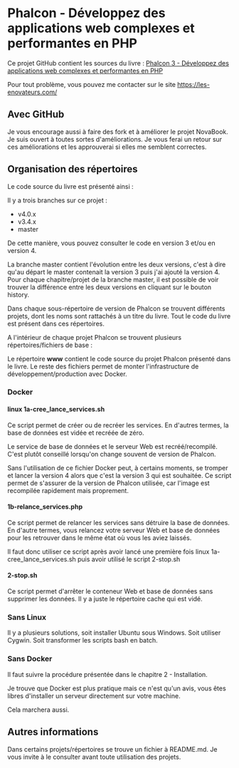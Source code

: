 # Phalcon - Développez des applications web complexes et performantes en PHP
Ce projet GitHub contient les sources du livre : [Phalcon 3 - Développez des applications web complexes et performantes en PHP](https://amzn.to/3a82uFI)

Pour tout problème, vous pouvez me contacter sur le site https://les-enovateurs.com/

## Avec GitHub
Je vous encourage aussi à faire des fork et à améliorer le projet NovaBook. Je suis ouvert à toutes sortes d'améliorations. Je vous ferai un retour sur ces améliorations et les approuverai si elles me semblent correctes.

## Organisation des répertoires
Le code source du livre est présenté ainsi :

Il y a trois branches sur ce projet : 
- v4.0.x
- v3.4.x
- master

De cette manière, vous pouvez consulter le code en version 3 et/ou en version 4. 

La branche master contient l'évolution entre les deux versions, c'est à dire qu'au départ le master contenait la version 3 puis j'ai ajouté la version 4. Pour chaque chapitre/projet de la branche master, il est possible de voir trouver la différence entre les deux versions en cliquant sur le bouton history.

Dans chaque sous-répertoire de version de Phalcon se trouvent différents projets, dont les noms sont rattachés à un titre du livre.
Tout le code du livre est présent dans ces répertoires.

A l'intérieur de chaque projet Phalcon se trouvent plusieurs répertoires/fichiers de base :

Le répertoire **www** contient le code source du projet Phalcon présenté dans le livre.
Le reste des fichiers permet de monter l'infrastructure de développement/production avec Docker.
### Docker
#### linux 1a-cree_lance_services.sh
Ce script permet de créer ou de recréer les services. En d'autres termes, la base de données est vidée et recréée de zéro.

Le service de base de données et le serveur Web est recréé/recompilé. C'est plutôt conseillé lorsqu'on change souvent de version de Phalcon.

Sans l'utilisation de ce fichier Docker peut, à certains moments, se tromper et lancer la version 4 alors que c'est la version 3 qui est souhaitée.
Ce script permet de s'assurer de la version de Phalcon utilisée, car l'image est recompilée rapidement mais proprement.
#### 1b-relance_services.php
Ce script permet de relancer les services sans détruire la base de données. En d'autre termes, vous relancez votre serveur Web et base de données pour les retrouver dans le même état où vous les aviez laissés.

Il faut donc utiliser ce script après avoir lancé une première fois linux 1a-cree_lance_services.sh puis avoir utilisé le script 2-stop.sh

#### 2-stop.sh
Ce script permet d'arrêter le conteneur Web et base de données sans supprimer les données. Il y a juste le répertoire cache qui est vidé.

### Sans Linux
Il y a plusieurs solutions, soit installer Ubuntu sous Windows. Soit utiliser Cygwin. Soit transformer les scripts bash en batch.

### Sans Docker
Il faut suivre la procédure présentée dans le chapitre 2 - Installation.

Je trouve que Docker est plus pratique mais ce n'est qu'un avis, vous êtes libres d'installer un serveur directement sur votre machine. 

Cela marchera aussi.

## Autres informations
Dans certains projets/répertoires se trouve un fichier à README.md. Je vous invite à le consulter avant toute utilisation des projets.
